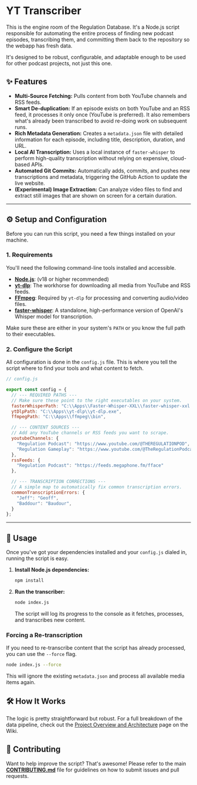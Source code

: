 # YT Transcriber

This is the engine room of the Regulation Database. It's a Node.js script responsible for automating the entire process of finding new podcast episodes, transcribing them, and committing them back to the repository so the webapp has fresh data.

It's designed to be robust, configurable, and adaptable enough to be used for other podcast projects, not just this one.

## ✨ Features

-   **Multi-Source Fetching:** Pulls content from both YouTube channels and RSS feeds.
-   **Smart De-duplication:** If an episode exists on both YouTube and an RSS feed, it processes it only once (YouTube is preferred). It also remembers what's already been transcribed to avoid re-doing work on subsequent runs.
-   **Rich Metadata Generation:** Creates a `metadata.json` file with detailed information for each episode, including title, description, duration, and URL.
-   **Local AI Transcription:** Uses a local instance of `faster-whisper` to perform high-quality transcription without relying on expensive, cloud-based APIs.
-   **Automated Git Commits:** Automatically adds, commits, and pushes new transcriptions and metadata, triggering the GitHub Action to update the live website.
-   **(Experimental) Image Extraction:** Can analyze video files to find and extract still images that are shown on screen for a certain duration.

---

## ⚙️ Setup and Configuration

Before you can run this script, you need a few things installed on your machine.

### 1. Requirements

You'll need the following command-line tools installed and accessible.

-   **[Node.js](https://nodejs.org/)**: (v18 or higher recommended)
-   **[yt-dlp](https://github.com/yt-dlp/yt-dlp)**: The workhorse for downloading all media from YouTube and RSS feeds.
-   **[FFmpeg](https://ffmpeg.org/download.html)**: Required by `yt-dlp` for processing and converting audio/video files.
-   **[faster-whisper](https://github.com/Purfview/whisper-standalone-win)**: A standalone, high-performance version of OpenAI's Whisper model for transcription.

Make sure these are either in your system's `PATH` or you know the full path to their executables.

### 2. Configure the Script

All configuration is done in the `config.js` file. This is where you tell the script where to find your tools and what content to fetch.

```javascript
// config.js

export const config = {
  // --- REQUIRED PATHS ---
  // Make sure these point to the right executables on your system.
  fasterWhisperPath: "C:\\Apps\\Faster-Whisper-XXL\\faster-whisper-xxl.exe",
  ytDlpPath: "C:\\Apps\\yt-dlp\\yt-dlp.exe",
  ffmpegPath: "C:\\Apps\\ffmpeg\\bin",

  // --- CONTENT SOURCES ---
  // Add any YouTube channels or RSS feeds you want to scrape.
  youtubeChannels: {
    "Regulation Podcast": "https://www.youtube.com/@THEREGULATIONPOD",
    "Regulation Gameplay": "https://www.youtube.com/@TheRegulationPodcast",
  },
  rssFeeds: {
    "Regulation Podcast": "https://feeds.megaphone.fm/fface"
  },

  // --- TRANSCRIPTION CORRECTIONS ---
  // A simple map to automatically fix common transcription errors.
  commonTranscriptionErrors: {
    "Jeff": "Geoff",
    "Baddour": "Baudour",
  }
};
```

---

## 🚀 Usage

Once you've got your dependencies installed and your `config.js` dialed in, running the script is easy.

1.  **Install Node.js dependencies:**
    ```sh
    npm install
    ```
2.  **Run the transcriber:**
    ```sh
    node index.js
    ```
    The script will log its progress to the console as it fetches, processes, and transcribes new content.

### Forcing a Re-transcription

If you need to re-transcribe content that the script has already processed, you can use the `--force` flag.

```sh
node index.js --force
```

This will ignore the existing `metadata.json` and process all available media items again.

## 🛠️ How It Works

The logic is pretty straightforward but robust. For a full breakdown of the data pipeline, check out the [Project Overview and Architecture](../../wiki/Project-Overview-and-Architecture) page on the Wiki.

## 🙏 Contributing

Want to help improve the script? That's awesome! Please refer to the main **[CONTRIBUTING.md](../../CONTRIBUTING.md)** file for guidelines on how to submit issues and pull requests.
